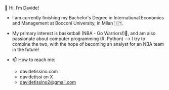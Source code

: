 👋 Hi, I’m Davide!

- I am currently finishing my Bachelor's Degree in International Economics and Management at Bocconi University, in Milan 🇮🇹.

- My primary interest is basketball (NBA - Go Warriors!)🏀, and am also passionate about computer programming (R, Python) 
  --> I try to combine the two, with the hope of becoming an analyst for an NBA team in the future!

- 📫 How to reach me:
  - davidetissino.com
  - davidetissi on X
  - davidetissino2@gmail.com


